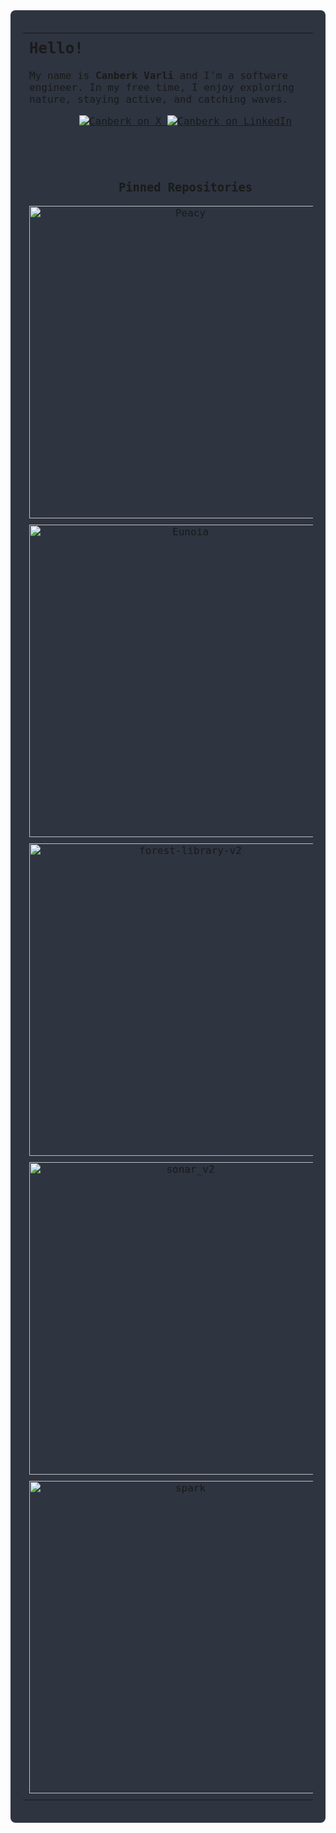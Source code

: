 <div align="center" style="background-color: #2E3440; color: #D8DEE9; padding: 20px; font-family: 'Fira Code', monospace; border-radius: 8px; max-width: 1200px; margin: auto;"> <table width="100%" style="border-spacing: 0 10px; table-layout: fixed;"> <!-- ROW 1: Intro (Left), Languages & Tools (Right) --> <tr> <!-- LEFT: Intro --> <td width="50%" valign="top" style="vertical-align: top; padding: 10px;"> <h2 style="margin-top: 0;">Hello!</h2> <p> My name is <strong>Canberk Varli</strong> and I'm a software engineer. In my free time, I enjoy exploring nature, staying active, and catching waves. </p> <!-- Socials (centered) --> <div align="center" style="margin: 10px 0;"> <a href="https://x.com/canberkvarli"> <img alt="Canberk on X" src="https://img.shields.io/badge/X-000000?style=for-the-badge&logo=twitter&logoColor=white" /> </a> <a href="https://www.linkedin.com/in/canberkvarli/"> <img alt="Canberk on LinkedIn" src="https://img.shields.io/badge/LinkedIn-0077B5?style=for-the-badge&logo=linkedin&logoColor=white" /> </a> </div> </td>
<!-- RIGHT: Languages & Tools (centered, bigger badges) -->
<td width="50%" valign="top" align="center" style="vertical-align: top; padding: 10px;">
  <h3 style="margin-top: 0;">Languages &amp; Tools</h3>
  <div align="center" style="margin: 15px 0;">
    <!-- Slight scale transform for bigger badges -->
    <div style="transform: scale(1.15); transform-origin: center; display: inline-block;">
      <img src="https://img.shields.io/badge/JavaScript-F7DF1E?style=for-the-badge&logo=javascript&logoColor=black" alt="JavaScript" style="margin: 3px;" />
      <img src="https://img.shields.io/badge/TypeScript-3178C6?style=for-the-badge&logo=typescript&logoColor=white" alt="TypeScript" style="margin: 3px;" />
      <img src="https://img.shields.io/badge/Ruby-CC342D?style=for-the-badge&logo=ruby&logoColor=white" alt="Ruby" style="margin: 3px;" />
      <img src="https://img.shields.io/badge/Rails-CC0000?style=for-the-badge&logo=ruby-on-rails&logoColor=white" alt="Rails" style="margin: 3px;" />
      <img src="https://img.shields.io/badge/Python-3776AB?style=for-the-badge&logo=python&logoColor=white" alt="Python" style="margin: 3px;" />
      <img src="https://img.shields.io/badge/React-61DAFB?style=for-the-badge&logo=react&logoColor=black" alt="React" style="margin: 3px;" />
      <img src="https://img.shields.io/badge/Redux-764ABC?style=for-the-badge&logo=redux&logoColor=white" alt="Redux" style="margin: 3px;" />
      <img src="https://img.shields.io/badge/Next.js-000000?style=for-the-badge&logo=nextdotjs&logoColor=white" alt="Next.js" style="margin: 3px;" />
      <br />
      <img src="https://img.shields.io/badge/Node.js-339933?style=for-the-badge&logo=node.js&logoColor=white" alt="Node.js" style="margin: 3px;" />
      <img src="https://img.shields.io/badge/PostgreSQL-336791?style=for-the-badge&logo=postgresql&logoColor=white" alt="PostgreSQL" style="margin: 3px;" />
      <img src="https://img.shields.io/badge/Render-46E3B7?style=for-the-badge&logo=render&logoColor=white" alt="Render" style="margin: 3px;" />
      <img src="https://img.shields.io/badge/Amazon%20AWS-232F3E?style=for-the-badge&logo=amazon-aws&logoColor=white" alt="Amazon AWS" style="margin: 3px;" />
    </div>
  </div>
</td>
</tr> <!-- ROW 2: Pinned Repositories (Left), GitHub Stats (Right) --> <tr> <!-- LEFT: Pinned Repos --> <td width="50%" valign="top" align="center" style="padding: 10px;"> <h3>Pinned Repositories</h3> <!-- 2x2 grid, uniform card widths --> <div style="display: flex; flex-wrap: wrap; justify-content: center; gap: 10px;"> <a href="https://github.com/canberkvarli/peacy"> <img src="https://github-readme-stats.vercel.app/api/pin/?username=canberkvarli&repo=peacy&theme=tokyonight&show_owner=true&card_width=270&cache_seconds=1800&v=1" alt="Peacy" style="width: 500px;"/> </a> <a href="https://github.com/canberkvarli/eunoia"> <img src="https://github-readme-stats.vercel.app/api/pin/?username=canberkvarli&repo=eunoia&theme=tokyonight&show_owner=true&card_width=270&cache_seconds=1800&v=1" alt="Eunoia" style="width: 500px;" /> </a> <a href="https://github.com/canberkvarli/forest-library-v2"> <img src="https://github-readme-stats.vercel.app/api/pin/?username=canberkvarli&repo=forest-library-v2&theme=tokyonight&show_owner=true&card_width=270&cache_seconds=1800&v=1" alt="forest-library-v2" style="width: 500px;" /> </a> <a href="https://github.com/canberkvarli/sonar_v2"> <img src="https://github-readme-stats.vercel.app/api/pin/?username=canberkvarli&repo=sonar_v2&theme=tokyonight&show_owner=true&card_width=270&cache_seconds=1800&v=1" alt="sonar_v2" style="width: 500px;" /> </a> </div> <div style="display: flex; flex-wrap: wrap; justify-content: center; gap: 10px; margin-top: 10px;"> <a href="https://github.com/canberkvarli/spark"> <img src="https://github-readme-stats.vercel.app/api/pin/?username=canberkvarli&repo=spark&theme=tokyonight&show_owner=true&card_width=270&cache_seconds=1800&v=1" alt="spark" style="width: 500px;" /> </a> </div> </td>
<!-- RIGHT: GitHub Stats (Side by side, same dimensions) -->
<td width="50%" valign="top" align="center" style="padding: 10px;">
  <h3>GitHub Stats</h3>
  <p align="center">
    <!-- Top Languages (same width as Detailed Stats) -->
    <img
      src="https://github-readme-stats.vercel.app/api/top-langs/?username=canberkvarli&layout=compact&theme=tokyonight"
      alt="Canberk's Top Languages"
      style="width: 380px;"
    />
    <!-- Detailed Stats (hide stars) -->
    <img
      src="https://github-readme-stats.vercel.app/api?username=canberkvarli&show_icons=true&hide=stars&include_all_commits=true&theme=tokyonight"
      alt="Canberk's Detailed Stats"
      style="width: 380px;"
    />
  </p>
</td>
</tr> </table> <!-- OPTIONAL: Spotify row was commented out --> </div>
